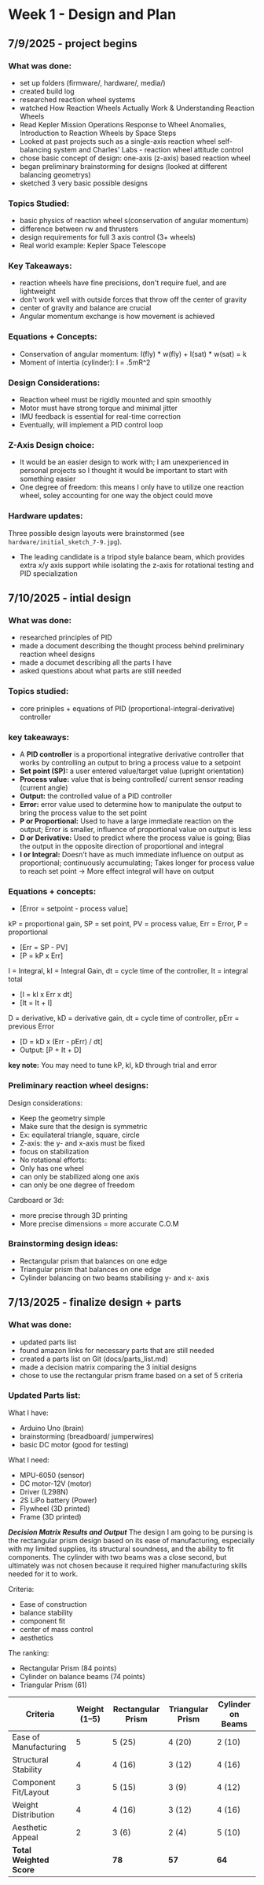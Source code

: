 # Week 1 - Design and Plan
## 7/9/2025 - project begins
### What was done:
- set up folders (firmware/, hardware/, media/)
- created build log
- researched reaction wheel systems
- watched How Reaction Wheels Actually Work & Understanding Reaction Wheels
- Read Kepler Mission Operations Response to Wheel Anomalies, Introduction to Reaction Wheels by Space Steps
- Looked at past projects such as a single-axis reaction wheel self-balancing system and Charles' Labs - reaction wheel attitude control
- chose basic concept of design: one-axis (z-axis) based reaction wheel
- began preliminary brainstorming for designs (looked at different balancing geometrys)
- sketched 3 very basic possible designs

### Topics Studied:
- basic physics of reaction wheel s(conservation of angular momentum)
- difference between rw and thrusters
- design requirements for full 3 axis control (3+ wheels)
- Real world example: Kepler Space Telescope

### Key Takeaways:
- reaction wheels have fine precisions, don't require fuel, and are lightweight
- don't work well with outside forces that throw off the center of gravity
- center of gravity and balance are crucial
- Angular momentum exchange is how movement is achieved

### Equations + Concepts:
- Conservation of angular momentum:
  I(fly) * w(fly) + I(sat) * w(sat) = k
-  Moment of intertia (cylinder):
  I = .5mR^2

### Design Considerations: 
- Reaction wheel must be rigidly mounted and spin smoothly
- Motor must have strong torque and minimal jitter
- IMU feedback is essential for real-time correction
- Eventually, will implement a PID control loop

### Z-Axis Design choice:
- It would be an easier design to work with; I am unexperienced in personal projects so I thought it would be important to start with something easier
- One degree of freedom: this means I only have to utilize one reaction wheel, soley accounting for one way the object could move

### Hardware updates:
Three possible design layouts were brainstormed (see `hardware/initial_sketch_7-9.jpg`). 
- The leading candidate is a tripod style balance beam, which provides extra x/y axis support while isolating the z-axis for rotational testing and PID specialization

## 7/10/2025 - intial design 
### What was done:
- researched principles of PID
- made a document describing the thought process behind preliminary reaction wheel designs
- made a documet describing all the parts I have
- asked questions about what parts are still needed

### Topics studied:
- core priniples + equations of PID (proportional-integral-derivative) controller

### key takeaways:
- A **PID controller** is a proportional integrative derivative controller that works by controlling an output to bring a process value to a setpoint
- **Set point (SP):** a user entered value/target value (upright orientation)
- **Process value:** value that is being controlled/ current sensor reading (current angle)
- **Output:** the controlled value of a PID controller
- **Error:** error value used to determine how to manipulate the output to bring the process value to the set point
- **P or Proportional:** Used to have a large immediate reaction on the output; Error is smaller, influence of proportional value on output is less
- **D or Derivative:** Used to predict where the process value is going; Bias the output in the opposite direction of proportional and integral
- **I or Integral:** Doesn’t have as much immediate influence on output as proportional; continuously accumulating; Takes longer for process value to reach set point -> More effect integral will have on output

### Equations + concepts:
- \[Error = setpoint - process value\]

kP = proportional gain, SP = set point, PV = process value, Err = Error, P = proportional
- \[Err = SP - PV\]
- \[P = kP x Err\]

I = Integral, kI = Integral Gain, dt = cycle time of the controller, It = integral total
- \[I = kI x Err x dt\]
- \[It = It + I\]

D = derivative, kD = derivative gain, dt = cycle time of controller, pErr = previous Error
- \[D = kD x (Err - pErr) / dt\]
- Output:
\[P + It + D\]

**key note:** You may need to tune kP, kI, kD through trial and error

### Preliminary reaction wheel designs:
Design considerations: 
- Keep the geometry simple
- Make sure that the design is symmetric
- Ex: equilateral triangle, square, circle
- Z-axis: the y- and x-axis must be fixed
- focus on stabilization
- No rotational efforts:
- Only has one wheel
- can only be stabilized along one axis
- can only be one degree of freedom

Cardboard or 3d:
- more precise through 3D printing
- More precise dimensions = more accurate C.O.M

### Brainstorming design ideas:
- Rectangular prism that balances on one edge
- Triangular prism that balances on one edge
- Cylinder balancing on two beams stabilising y- and x- axis

## 7/13/2025 - finalize design + parts
### What was done:
- updated parts list
- found amazon links for necessary parts that are still needed
- created a parts list on Git (docs/parts_list.md)
- made a decision matrix comparing the 3 initial designs
- chose to use the rectangular prism frame based on a set of 5 criteria

### Updated Parts list:
What I have:
- Arduino Uno (brain)
- brainstorming (breadboard/ jumperwires)
- basic DC motor (good for testing)

What I need:
- MPU-6050 (sensor)
- DC motor-12V (motor)
- Driver (L298N)
- 2S LiPo battery (Power)
- Flywheel (3D printed)
- Frame (3D printed)

***Decision Matrix Results and Output***
The design I am going to be pursing is the rectangular prism design based on its ease of manufacturing, especially with my limited supplies, its structural soundness, and the ability to fit components. The cylinder with two beams was a close second, but ultimately was not chosen because it required higher manufacturing skills needed for it to work. 

Criteria:
- Ease of construction
- balance stability
- component fit
- center of mass control
- aesthetics

The ranking:
- Rectangular Prism (84 points)
- Cylinder on balance beams (74 points)
- Triangular Prism (61)

| **Criteria**             | **Weight (1–5)** | **Rectangular Prism** | **Triangular Prism** | **Cylinder on Beams** |
| ------------------------ | ---------------- | --------------------- | -------------------- | --------------------- |
| Ease of Manufacturing    | 5                | 5 (25)                | 4 (20)               | 2 (10)                |
| Structural Stability     | 4                | 4 (16)                | 3 (12)               | 4 (16)                |
| Component Fit/Layout     | 3                | 5 (15)                | 3 (9)                | 4 (12)                |
| Weight Distribution      | 4                | 4 (16)                | 3 (12)               | 4 (16)                |
| Aesthetic Appeal         | 2                | 3 (6)                 | 2 (4)                | 5 (10)                |
| **Total Weighted Score** |                  | **78**                |  **57**                   | **64**                      |











